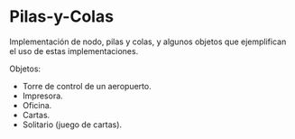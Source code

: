# Pilas-y-Colas
Implementación de nodo, pilas y colas, y algunos objetos que ejemplifican el uso de estas implementaciones.

Objetos:
  - Torre de control de un aeropuerto.
  - Impresora.
  - Oficina.
  - Cartas.
  - Solitario (juego de cartas).

